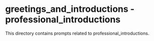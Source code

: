 # greetings_and_introductions - professional_introductions

This directory contains prompts related to professional_introductions.